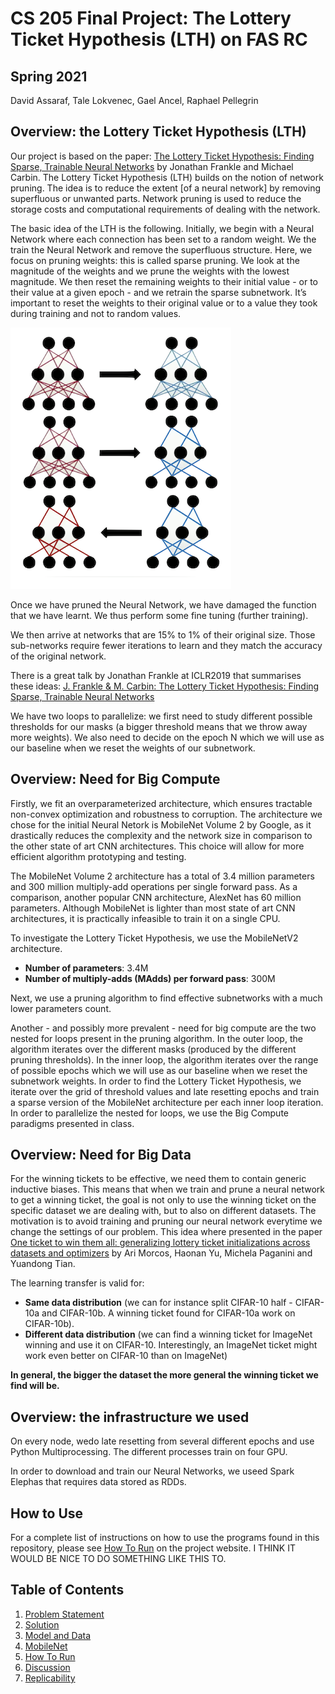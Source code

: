 # CS 205 Final Project: The Lottery Ticket Hypothesis (LTH) on FAS RC

## Spring 2021

David Assaraf, Tale Lokvenec, Gael Ancel, Raphael Pellegrin

## Overview: the Lottery Ticket Hypothesis (LTH)

Our project is based on the paper: [The Lottery Ticket Hypothesis: Finding Sparse, Trainable Neural Networks](https://arxiv.org/abs/1803.03635) by Jonathan Frankle and Michael Carbin. The Lottery Ticket Hypothesis (LTH) builds on the notion of network pruning. The idea is to reduce the extent [of a neural network] by removing superfluous or unwanted parts. Network pruning is used to reduce the storage costs and computational requirements of dealing with the network.

The basic idea of the LTH is the following. Initially, we begin with a Neural Network where each connection has been set to a random weight. We the train the Neural Network and remove the superfluous structure. Here, we focus on pruning weights: this is called sparse pruning. We look at the magnitude of the weights and we prune the weights with the lowest magnitude. We then reset the remaining weights to their initial value - or to their value at a given epoch - and we retrain the sparse subnetwork. It’s important to reset the weights to their original value or to a value they took during training and not to random values. 

![](Pruning.png)


Once we have pruned the Neural Network, we have damaged the function that we have learnt. We thus perform some fine tuning (further training).

We then arrive at networks that are 15% to 1% of their original size. Those sub-networks require fewer iterations to learn and they match the accuracy of the original network. 

There is a great talk by Jonathan Frankle at ICLR2019 that summarises these ideas: [J. Frankle & M. Carbin: The Lottery Ticket Hypothesis: Finding Sparse, Trainable Neural Networks](https://www.youtube.com/watch?v=s7DqRZVvRiQ&t=773s)

We have two loops to parallelize: we first need to study different possible thresholds for our masks (a bigger threshold means that we throw away more weights). We also need to decide on the epoch N which we will use as our baseline when we reset the weights of our subnetwork.

## Overview: Need for Big Compute

Firstly, we fit an overparameterized architecture, which ensures tractable non-convex optimization and robustness to corruption. The architecture we chose for the initial Neural Netork is MobileNet Volume 2 by Google, as it drastically reduces the complexity and the network size in comparison to the other state of art CNN architectures. This choice will allow for more efficient algorithm prototyping and testing.

The MobileNet Volume 2 architecture has a total of 3.4 million parameters and 300 million multiply-add operations per single forward pass. As a comparison, another popular CNN architecture, AlexNet has 60 million parameters. Although MobileNet is lighter than most state of art CNN architectures, it is practically infeasible to train it on a single CPU.

To investigate the Lottery Ticket Hypothesis, we use the MobileNetV2 architecture.

- **Number of parameters**: 3.4M 
- **Number of multiply-adds (MAdds) per forward pass**: 300M

Next, we use a pruning algorithm to find effective subnetworks with a much lower parameters count. 

Another - and possibly more prevalent - need for big compute are the two nested for loops present in the pruning algorithm. In the outer loop, the algorithm iterates over the different masks (produced by the different pruning thresholds). In the inner loop, the algorithm iterates over the range of possible epochs which we will use as our baseline when we reset the subnetwork weights. In order to find the Lottery Ticket Hypothesis, we iterate over the grid of threshold values and late resetting epochs and train a sparse version of the MobileNet architecture per each inner loop iteration. In order to parallelize the nested for loops, we use the Big Compute paradigms presented in class.


## Overview: Need for Big Data

For the winning tickets to be effective, we need them to contain generic inductive biases. This means that when we train and prune a neural network to get a winning ticket, the goal is not only to use the winning ticket on the specific dataset we are dealing with, but to also on different datasets. The motivation is to avoid training and pruning our neural network everytime we change the settings of our problem. This idea where presented in the paper [One ticket to win them all: generalizing lottery ticket initializations across datasets and optimizers](https://arxiv.org/abs/1906.02773) by Ari Morcos, Haonan Yu, Michela Paganini and Yuandong Tian.
 
 
The learning transfer is valid for:
- **Same data distribution** (we can for instance split CIFAR-10 half - CIFAR-10a and CIFAR-10b. A winning ticket found for CIFAR-10a work on CIFAR-10b).
- **Different data distribution** (we can find a winning ticket for ImageNet winning and use it on CIFAR-10. Interestingly, an ImageNet ticket might work even better on CIFAR-10 than on ImageNet)

**In general, the bigger the dataset the more general the winning ticket we find will be.**

## Overview: the infrastructure we used


On every node, wedo late resetting from several different epochs and use Python Multiprocessing. The different processes train on four GPU.

In order to download and train our Neural Networks, we useed Spark Elephas that requires data stored as RDDs.

## How to Use

For a complete list of instructions on how to use the programs found in this repository, please see [How To Run]() on the project website. I THINK IT WOULD BE NICE TO DO SOMETHING LIKE THIS TO.

## Table of Contents
1. [Problem Statement](ProblemStatement.md)
2. [Solution](Solution.md)
3. [Model and Data](ModelAndData.md)
4. [MobileNet](MobileNetArchitecture.md)
5. [How To Run](HowToRun.md)
6. [Discussion](Discussion.md)
7. [Replicability](Replicability.md)
